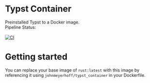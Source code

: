 # Typst Container
Preinstalled Typst to a Docker image.<br>
Pipeline Status: <br> <br> [![CI](https://github.com/JohnMeyerhoff/typst_container/actions/workflows/main.yml/badge.svg)](https://github.com/JohnMeyerhoff/typst_container/actions/workflows/main.yml)

# Getting started
You can replace your base image of ``rust:latest`` with this image by referencing it using
``johnmeyerhoff/typst_container`` in your Dockerfile.
